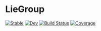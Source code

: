 # LieGroup

[![Stable](https://img.shields.io/badge/docs-stable-blue.svg)](https://yuehhua.github.io/LieGroup.jl/stable)
[![Dev](https://img.shields.io/badge/docs-dev-blue.svg)](https://yuehhua.github.io/LieGroup.jl/dev)
[![Build Status](https://github.com/yuehhua/LieGroup.jl/actions/workflows/CI.yml/badge.svg?branch=main)](https://github.com/yuehhua/LieGroup.jl/actions/workflows/CI.yml?query=branch%3Amain)
[![Coverage](https://codecov.io/gh/yuehhua/LieGroup.jl/branch/main/graph/badge.svg)](https://codecov.io/gh/yuehhua/LieGroup.jl)
